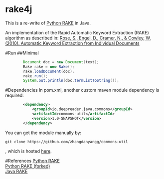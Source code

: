 rake4j
======
This is a re-write of [Python RAKE](https://github.com/aneesha/RAKE) in Java.  

An implementation of the Rapid Automatic Keyword Extraction (RAKE) algorithm as described in:  [Rose, S., Engel, D., Cramer, N., & Cowley, W. (2010). Automatic Keyword Extraction from Individual Documents](http://scholar.google.com.sg/scholar?q=Automatic+Keyword+Extraction+from+Individual+Documents&btnG=&hl=en&as_sdt=0%2C5&as_vis=1)

#Run
##Minimal
```java
        Document doc = new Document(text);
        Rake rake = new Rake();
        rake.loadDocument(doc);
        rake.run();
        System.out.println(doc.termListToString());
```

#Dependencies
In pom.xml, another custom maven module dependency is required:
```xml
        <dependency>
            <groupId>io.deepreader.java.commons</groupId>
            <artifactId>commons-util</artifactId>
            <version>1.0-SNAPSHOT</version>
        </dependency>
```
You can get the module manually by:
```
git clone https://github.com/zhangdanyangg/commons-util
```
, which is hosted [here](https://github.com/zhangdanyangg/commons-util).

#References
[Python RAKE](https://github.com/aneesha/RAKE)  
[Python RAKE (forked)](https://github.com/zhangdanyangg/RAKE)  
[Java RAKE](https://github.com/Neuw84/RAKE-Java)
